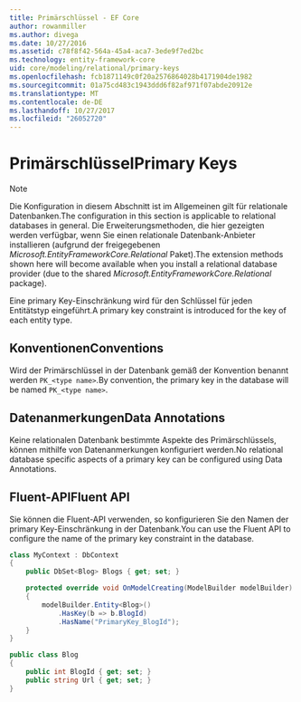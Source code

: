 ```yaml
---
title: Primärschlüssel - EF Core
author: rowanmiller
ms.author: divega
ms.date: 10/27/2016
ms.assetid: c78f8f42-564a-45a4-aca7-3ede9f7ed2bc
ms.technology: entity-framework-core
uid: core/modeling/relational/primary-keys
ms.openlocfilehash: fcb1871149c0f20a2576864028b4171904de1982
ms.sourcegitcommit: 01a75cd483c1943ddd6f82af971f07abde20912e
ms.translationtype: MT
ms.contentlocale: de-DE
ms.lasthandoff: 10/27/2017
ms.locfileid: "26052720"
---
```

# <a name="primary-keys"></a><span data-ttu-id="65042-102">Primärschlüssel</span><span class="sxs-lookup"><span data-stu-id="65042-102">Primary Keys</span></span>

> [!NOTE]  
> <span data-ttu-id="65042-103">Die Konfiguration in diesem Abschnitt ist im Allgemeinen gilt für relationale Datenbanken.</span><span class="sxs-lookup"><span data-stu-id="65042-103">The configuration in this section is applicable to relational databases in general.</span></span> <span data-ttu-id="65042-104">Die Erweiterungsmethoden, die hier gezeigten werden verfügbar, wenn Sie einen relationale Datenbank-Anbieter installieren (aufgrund der freigegebenen *Microsoft.EntityFrameworkCore.Relational* Paket).</span><span class="sxs-lookup"><span data-stu-id="65042-104">The extension methods shown here will become available when you install a relational database provider (due to the shared *Microsoft.EntityFrameworkCore.Relational* package).</span></span>

<span data-ttu-id="65042-105">Eine primary Key-Einschränkung wird für den Schlüssel für jeden Entitätstyp eingeführt.</span><span class="sxs-lookup"><span data-stu-id="65042-105">A primary key constraint is introduced for the key of each entity type.</span></span>

## <a name="conventions"></a><span data-ttu-id="65042-106">Konventionen</span><span class="sxs-lookup"><span data-stu-id="65042-106">Conventions</span></span>

<span data-ttu-id="65042-107">Wird der Primärschlüssel in der Datenbank gemäß der Konvention benannt werden `PK_<type name>`.</span><span class="sxs-lookup"><span data-stu-id="65042-107">By convention, the primary key in the database will be named `PK_<type name>`.</span></span>

## <a name="data-annotations"></a><span data-ttu-id="65042-108">Datenanmerkungen</span><span class="sxs-lookup"><span data-stu-id="65042-108">Data Annotations</span></span>

<span data-ttu-id="65042-109">Keine relationalen Datenbank bestimmte Aspekte des Primärschlüssels, können mithilfe von Datenanmerkungen konfiguriert werden.</span><span class="sxs-lookup"><span data-stu-id="65042-109">No relational database specific aspects of a primary key can be configured using Data Annotations.</span></span>

## <a name="fluent-api"></a><span data-ttu-id="65042-110">Fluent-API</span><span class="sxs-lookup"><span data-stu-id="65042-110">Fluent API</span></span>

<span data-ttu-id="65042-111">Sie können die Fluent-API verwenden, so konfigurieren Sie den Namen der primary Key-Einschränkung in der Datenbank.</span><span class="sxs-lookup"><span data-stu-id="65042-111">You can use the Fluent API to configure the name of the primary key constraint in the database.</span></span>

<!-- [!code-csharp[Main](samples/core/relational/Modeling/FluentAPI/Samples/Relational/KeyName.cs?highlight=9)] -->
``` csharp
class MyContext : DbContext
{
    public DbSet<Blog> Blogs { get; set; }

    protected override void OnModelCreating(ModelBuilder modelBuilder)
    {
        modelBuilder.Entity<Blog>()
            .HasKey(b => b.BlogId)
            .HasName("PrimaryKey_BlogId");
    }
}

public class Blog
{
    public int BlogId { get; set; }
    public string Url { get; set; }
}
```
